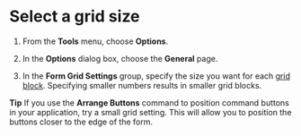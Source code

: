 
# Select a grid size




1. From the  **Tools** menu, choose **Options**.
    
2. In the  **Options** dialog box, choose the **General** page.
    
3. In the  **Form Grid Settings** group, specify the size you want for each [grid block](7ce2c60f-29fb-96e2-2516-73c99a6e7cff.md). Specifying smaller numbers results in smaller grid blocks.
    




 **Tip**  If you use the  **Arrange Buttons** command to position command buttons in your application, try a small grid setting. This will allow you to position the buttons closer to the edge of the form.

